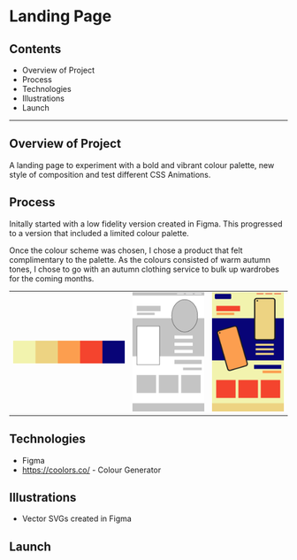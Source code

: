 # Landing Page

## Contents
- Overview of Project
- Process
- Technologies
- Illustrations
- Launch

---

## Overview of Project

A landing page to experiment with a bold and vibrant colour palette, new style of composition and test different CSS Animations.

## Process

Initally started with a low fidelity version created in Figma. This progressed to a version that included a limited colour palette.

Once the colour scheme was chosen, I chose a product that felt complimentary to the palette. 
As the colours consisted of warm autumn tones, I chose to go with an autumn clothing service to bulk up wardrobes for the coming months.

<table>
  <tr>
    <td><img src="https://raw.githubusercontent.com/naomijustin/landingpage_fcc/main/images/Pallete.png" alt="Limited Colour Palette Chosen via https://coolors.co/"></td>
    <td><img src="https://raw.githubusercontent.com/naomijustin/landingpage_fcc/main/images/3C%20-%20Landing%20Page%20-%20Low%20Fidelity.png" alt="Low Fidelity Wireframe"></td>
    <td><img src="https://raw.githubusercontent.com/naomijustin/landingpage_fcc/main/images/3C%20-%20Landing%20Page%20-%20V2.png" alt="Further refining using limited colour palette"></td>    
  </tr>
 </table>

## Technologies

- Figma
- https://coolors.co/ - Colour Generator

## Illustrations

- Vector SVGs created in Figma

## Launch